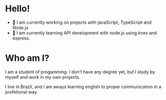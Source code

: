 ### <h1>Hello!</h1>

- 🔭 I am currently working on projects with javaScript, TypeScript and Node.js
- 🌱 I am currently learning API development with node.js using knex and express.

<h1>Who am I?</h1>
<p>I am a student of progamming. I don't have any degree yet, but I study by myself and work in my own projects.</p>
<p>I live in Brazil, and I am aways learning english to proper communication in a profetional way.</p>
